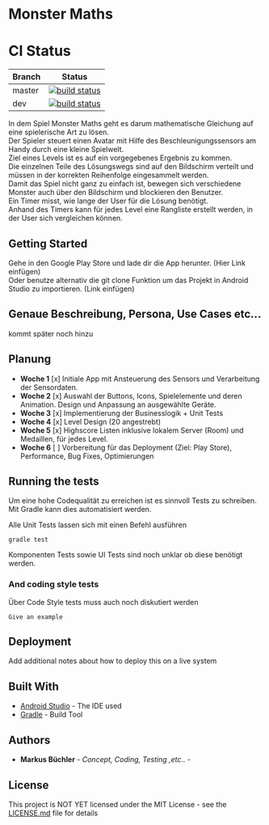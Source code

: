 # Monster Maths

# CI Status

| Branch      | Status |
| ----------- | ------ |
| master      | [![build status](https://gitlab.in.htwg-konstanz.de/mobile-ss18/mobile-ss18-13/badges/master/build.svg)](https://gitlab.in.htwg-konstanz.de/mobile-ss18/mobile-ss18-13/commits/master) |
| dev      | [![build status](https://gitlab.in.htwg-konstanz.de/mobile-ss18/mobile-ss18-13/badges/dev/build.svg)](https://gitlab.in.htwg-konstanz.de/mobile-ss18/mobile-ss18-13/commits/dev) |

In dem Spiel Monster Maths geht es darum mathematische Gleichung auf eine spielerische Art zu lösen.  
Der Spieler steuert einen Avatar mit Hilfe des Beschleunigungssensors am Handy durch eine kleine Spielwelt.  
Ziel eines Levels ist es auf ein vorgegebenes Ergebnis zu kommen.   
Die einzelnen Teile des Lösungswegs sind auf den Bildschirm verteilt und müssen in der korrekten Reihenfolge eingesammelt werden.   
Damit das Spiel nicht ganz zu einfach ist, bewegen sich verschiedene Monster auch über den Bildschirm und blockieren den Benutzer.   
Ein Timer misst, wie lange der User für die Lösung benötigt.   
Anhand des Timers kann für jedes Level eine Rangliste erstellt werden, in der User sich vergleichen können.  

## Getting Started
Gehe in den Google Play Store und lade dir die App herunter. (Hier Link einfügen)  
Oder benutze alternativ die git clone Funktion um das Projekt in Android Studio zu importieren. (Link einfügen)

## Genaue Beschreibung, Persona, Use Cases etc...
kommt später noch hinzu

## Planung
- __Woche 1__ [x] Initiale App mit Ansteuerung des Sensors und Verarbeitung der Sensordaten.
- __Woche 2__ [x] Auswahl der Buttons, Icons, Spielelemente und deren Animation. Design und Anpassung an ausgewählte Geräte. 
- __Woche 3__ [x] Implementierung der Businesslogik + Unit Tests 
- __Woche 4__ [x] Level Design (20 angestrebt) 
- __Woche 5__ [x] Highscore Listen inklusive lokalem Server (Room) und Medaillen, für jedes Level.
- __Woche 6__ [ ] Vorbereitung für das Deployment (Ziel: Play Store), Performance, Bug Fixes, Optimierungen

## Running the tests

Um eine hohe Codequalität zu erreichen ist es sinnvoll Tests zu schreiben.  
Mit Gradle kann dies automatisiert werden.

Alle Unit Tests lassen sich mit einen Befehl ausführen

```
gradle test
```

Komponenten Tests sowie UI Tests sind noch unklar ob diese benötigt werden.

### And coding style tests

Über Code Style tests muss auch noch diskutiert werden

```
Give an example
```

## Deployment

Add additional notes about how to deploy this on a live system

## Built With

* [Android Studio](https://developer.android.com/studio/install) - The IDE used
* [Gradle](https://gradle.org) - Build Tool

## Authors

* **Markus Büchler** - *Concept, Coding, Testing ,etc..* -


## License

This project is NOT YET licensed under the MIT License - see the [LICENSE.md](LICENSE.md) file for details
